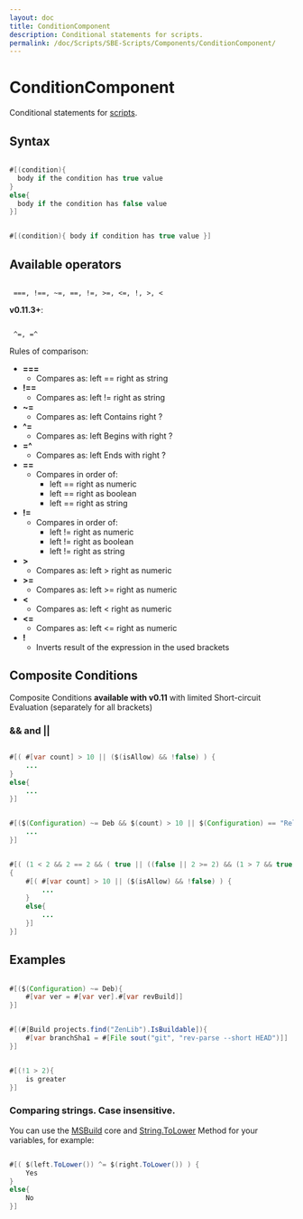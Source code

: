 ```yaml
---
layout: doc
title: ConditionComponent
description: Conditional statements for scripts.
permalink: /doc/Scripts/SBE-Scripts/Components/ConditionComponent/
---
```

# ConditionComponent

Conditional statements for [scripts]({{site.docp}}/Scripts/).

## Syntax

```java 

#[(condition){ 
  body if the condition has true value
}
else{ 
  body if the condition has false value
}]
```

```java 

#[(condition){ body if condition has true value }]
```


## Available operators

```text 

 ===, !==, ~=, ==, !=, >=, <=, !, >, < 
```
**v0.11.3+**:

```text 

 ^=, =^
```
Rules of comparison:

* **===** 
    * Compares as: left == right as string
* **!==**
    * Compares as: left != right as string
* **~=**
    * Compares as: left Contains right ?
* **&#094;=**
    * Compares as: left Begins with right ?
* **=^**
    * Compares as: left Ends with right ?
* **==** 
    * Compares in order of: 
        * left == right as numeric
        * left == right as boolean
        * left == right as string
* **!=** 
    * Compares in order of: 
        * left != right as numeric
        * left != right as boolean
        * left != right as string
* **>**
    * Compares as: left > right as numeric
* **>=**
    * Compares as: left >= right as numeric
* **<**
    * Compares as: left < right as numeric
* **<=**
    * Compares as: left <= right as numeric
* **!**
    * Inverts result of the expression in the used brackets

## Composite Conditions ##

Composite Conditions **available with v0.11** with limited Short-circuit Evaluation (separately for all brackets)

### && and || ###


```java 

#[( #[var count] > 10 || ($(isAllow) && !false) ) {
    ...
}
else{
    ...
}]
```

```java 

#[($(Configuration) ~= Deb && $(count) > 10 || $(Configuration) == "Release" ) {
    ...
}]
```

```java 

#[( (1 < 2 && 2 == 2 && ( true || ((false || 2 >= 2) && (1 > 7 && true)))) )
{
    #[( #[var count] > 10 || ($(isAllow) && !false) ) {
        ...
    }
    else{
        ...
    }]
}]
```


## Examples ##

```java 

#[($(Configuration) ~= Deb){
    #[var ver = #[var ver].#[var revBuild]]
}]
```

```java 

#[(#[Build projects.find("ZenLib").IsBuildable]){
    #[var branchSha1 = #[File sout("git", "rev-parse --short HEAD")]]
}]
```

```java 

#[(!1 > 2){
    is greater
}]
```

### Comparing strings. Case insensitive.

You can use the [MSBuild](../../../MSBuild) core and [String.ToLower](https://msdn.microsoft.com/en-us/library/system.string.tolower.aspx) Method for your variables, for example:

```java 

#[( $(left.ToLower()) ^= $(right.ToLower()) ) {
    Yes
}
else{
    No
}]
```
